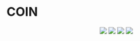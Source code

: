# COIN

<p align="center"> <img src="https://img.shields.io/badge/Cytology-Foundation--Model-green" /> <img src="https://img.shields.io/badge/Privacy--Preserving-✔️-blue" /> <img src="https://img.shields.io/badge/Generative-AI-FF69B4" /> <img src="https://img.shields.io/badge/Data-Augmentation-Effective-orange" /> </p>
